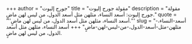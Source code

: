 +++
author = "جورج إليوت"
title = "مقولة جورج إليوت"
description = "مقولة جورج إليوت: أسعد النساء، مثلهن مثل أسعد الدول، من ليس لهن ماضٍ."
quote = '''أسعد النساء، مثلهن مثل أسعد الدول، من ليس لهن ماضٍ.'''
slug = "أسعد-النساء،-مثلهن-مثل-أسعد-الدول،-من-ليس-لهن-ماضٍ"
+++
أسعد النساء، مثلهن مثل أسعد الدول، من ليس لهن ماضٍ.
